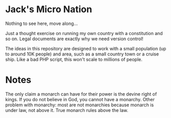 # Jack's Micro Nation #

Nothing to see here, move along...

Just a thought exercise on running my own country with a constitution and so on. Legal documents are exactly why we need version control!

The ideas in this repository are designed to work with a small population (up to around 10K people) and area, such as a small country town or a cruise ship. Like a bad PHP script, this won't scale to millions of people.

# Notes #

The only claim a monarch can have for their power is the devine right of kings. If you do not believe in God, you cannot have a monarchy. Other problem with monarchy: most are not monarchies because monarch is under law, not above it. True monarch rules above the law.
